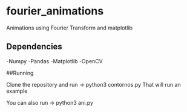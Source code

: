 # fourier_animations
Animations using Fourier Transform and matplotlib

## Dependencies

-Numpy
-Pandas
-Matplotlib
-OpenCV

##Running

Clone the repository and run -> python3 contornos.py
That will run an example

You can also run -> python3 ani.py
